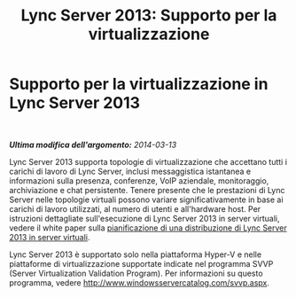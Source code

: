 ﻿---
title: 'Lync Server 2013: Supporto per la virtualizzazione'
TOCTitle: Supporto per la virtualizzazione
ms:assetid: cb940808-2852-406a-a357-3eb5638ed2a0
ms:mtpsurl: https://technet.microsoft.com/it-it/library/Gg398853(v=OCS.15)
ms:contentKeyID: 49301979
ms.date: 08/24/2015
mtps_version: v=OCS.15
ms.translationtype: HT
---

# Supporto per la virtualizzazione in Lync Server 2013

 

_**Ultima modifica dell'argomento:** 2014-03-13_

Lync Server 2013 supporta topologie di virtualizzazione che accettano tutti i carichi di lavoro di Lync Server, inclusi messaggistica istantanea e informazioni sulla presenza, conferenze, VoIP aziendale, monitoraggio, archiviazione e chat persistente. Tenere presente che le prestazioni di Lync Server nelle topologie virtuali possono variare significativamente in base ai carichi di lavoro utilizzati, al numero di utenti e all'hardware host. Per istruzioni dettagliate sull'esecuzione di Lync Server 2013 in server virtuali, vedere il white paper sulla [pianificazione di una distribuzione di Lync Server 2013 in server virtuali](http://www.microsoft.com/en-us/download/details.aspx?id=41936).

Lync Server 2013 è supportato solo nella piattaforma Hyper-V e nelle piattaforme di virtualizzazione supportate indicate nel programma SVVP (Server Virtualization Validation Program). Per informazioni su questo programma, vedere <http://www.windowsservercatalog.com/svvp.aspx>.

